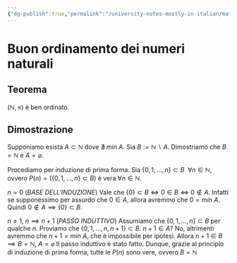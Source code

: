 ```yaml
---
{"dg-publish":true,"permalink":"/university-notes-mostly-in-italian/matematica-discreta/alcuni-teoremi-da-sapere/1-1-buon-ordinamento-dei-numeri-naturali/","created":"2023-01-23T16:20:02.408+01:00","updated":"2023-01-23T16:20:02.408+01:00"}
---
```


# Buon ordinamento dei numeri naturali
## Teorema
$(\mathbb{N},\leq)$ è ben ordinato.

## Dimostrazione
Supponiamo esista $A \subset \mathbb{N}$ dove $\nexists \ min \ A$. Sia $B:=\mathbb{N}\ \backslash \ A$.
Dimostriamo che $B = \mathbb{N}$ e $A = \varnothing$.

Procediamo per induzione di prima forma. Sia $\{0,1,...,n\} \subset B \ \ \forall n \in \mathbb{N}$, ovvero $P(n) = (\{0,1,...,n\} \subset B)$ è vera $\forall n \in \mathbb{N}$.

$n = 0$ (*BASE DELL'INDUZIONE*) 
Vale che $\{0\} \subset B \Leftrightarrow 0 \in B \Leftrightarrow 0 \notin A$.
Infatti se supponessimo per assurdo che $0 \in A$, allora avremmo che $0 = min \ A$. 
Quindi $0 \notin A \implies \{0\} \subset B$.

$n \geq 1, \ n \implies n+1$ (*PASSO INDUTTIVO*)
Assumiamo che $\{0,1,...,n\} \subset B$ per qualche $n$. Proviamo che $\{0,1,...,n,n+1\} \subset B$.
$n+1 \in A$? No, altrimenti avremmo che $n+1 = min \ A$, che è impossibile per ipotesi.
Allora $n+1 \in B \implies B = \mathbb{N}, \ A = \varnothing$
Il passo induttivo è stato fatto. Dunque, grazie al principio di induzione di prima forma, tutte le $P(n)$ sono vere, ovvero $B = \mathbb N$